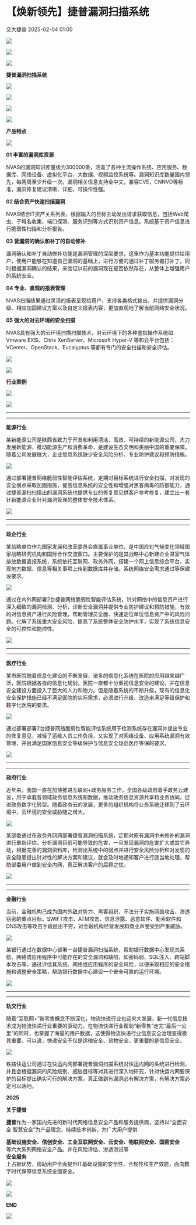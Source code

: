 #  【焕新领先】捷普漏洞扫描系统   
 交大捷普   2025-02-04 01:00  
  
![](https://mmbiz.qpic.cn/mmbiz_gif/nBiaXozVxJVEJ4897QfdkghcyYvNkSlVDq9LBYlw42uaHg6PGtHqc3zOeYlRgRQgJGZrCLHSZD4WMSlztUVfD7Q/640?wx_fmt=gif "")  
  
  
![](https://mmbiz.qpic.cn/sz_mmbiz_png/z3CKWXIxicDN3ez5ViaNBYNjhGTTnmGmxIx48xh2MrR5xjulkqmk8RiadVPYvalAA1n3ZiavWlWySyS96iasjuYDIGQ/640?wx_fmt=png&from=appmsg "")  
  
  
![](https://mmbiz.qpic.cn/sz_mmbiz_png/z3CKWXIxicDN3ez5ViaNBYNjhGTTnmGmxI5OsdMq6R83aAhAH7icsypNa4FxqAABR19ZIa7YlPx5QCdeiaCxbaD8Pg/640?wx_fmt=png&from=appmsg "")  
  
**捷普漏洞扫描系统**  
  
![](https://mmbiz.qpic.cn/sz_mmbiz_png/z3CKWXIxicDN3ez5ViaNBYNjhGTTnmGmxI5OsdMq6R83aAhAH7icsypNa4FxqAABR19ZIa7YlPx5QCdeiaCxbaD8Pg/640?wx_fmt=png&from=appmsg "")  
  
  
  
  
  
![](https://mmbiz.qpic.cn/mmbiz_jpg/nBiaXozVxJVF59pxHuZFYBpz3Yy5vtrq7icJPM0Pbp3K8oGWVKK4gOmaFtWaz1fJ8FPT4WwiaXYN2RXZM03ibBwclw/640?from=appmsg "")  
  
  
  
![](https://mmbiz.qpic.cn/sz_mmbiz_png/z3CKWXIxicDN3ez5ViaNBYNjhGTTnmGmxIx48xh2MrR5xjulkqmk8RiadVPYvalAA1n3ZiavWlWySyS96iasjuYDIGQ/640?wx_fmt=png&from=appmsg "")  
  
  
![](https://mmbiz.qpic.cn/sz_mmbiz_png/z3CKWXIxicDN3ez5ViaNBYNjhGTTnmGmxI5OsdMq6R83aAhAH7icsypNa4FxqAABR19ZIa7YlPx5QCdeiaCxbaD8Pg/640?wx_fmt=png&from=appmsg "")  
  
**产品特点**  
  
![](https://mmbiz.qpic.cn/sz_mmbiz_png/z3CKWXIxicDN3ez5ViaNBYNjhGTTnmGmxI5OsdMq6R83aAhAH7icsypNa4FxqAABR19ZIa7YlPx5QCdeiaCxbaD8Pg/640?wx_fmt=png&from=appmsg "")  
  
  
  
  
  
**01 丰富的漏洞库资源**  
  
  
NVAS的漏洞知识库量级为300000条，涵盖了各种主流操作系统、应用服务、数据库、网络设备、虚拟化平台、大数据、视频监控系统等。漏洞知识库数量国内领先，每两周至少升级一次。漏洞相关信息支持全中文，兼容CVE，CNNVD等标准，漏洞修复建议清晰、详细，可操作性强。  
  
  
**02 结合资产快速扫描漏洞**  
  
  
NVAS结合IT资产关系列表，根据输入的目标主动发出请求获取信息，包括Web爬虫、子域名收集、端口探测、服务识别等方式识别资产信息。系统基于资产信息进行脆弱性扫描和分析报告。  
  
  
**03 营漏洞的确认和补丁的自动修补**  
  
  
漏洞确认和补丁自动修补功能是漏洞管理的深层要求，这里作为基本功能提供给用户，使用户能够在知道自己漏洞的基础上，进行方便的通过补丁服务器打补丁。同时根据漏洞确认的结果，来验证以前的漏洞现在是否依然存在，从整体上增强用户的系统安全。  
  
  
**04 专业、直观的报表管理**  
  
  
NVAS扫描结果通过灵活的报表呈现给用户，支持各类格式输出，并提供漏洞分级、相应加固建议方案以及自定义报表内容，更加直观地了解当前网络安全状况。  
  
  
**05 强大的对云环境的安全扫描**  
  
  
NVAS具有强大的云环境扫描扫描技术，对云环境下的各种虚拟操作系统如Vmware EXSi、Citrix XenServer、Microsoft Hyper-V 等和云平台包括：VCenter、OpenStack、Eucalyptus 等都有专门的安全扫描和安全评估。  
  
  
  
![](https://mmbiz.qpic.cn/sz_mmbiz_png/z3CKWXIxicDN3ez5ViaNBYNjhGTTnmGmxIx48xh2MrR5xjulkqmk8RiadVPYvalAA1n3ZiavWlWySyS96iasjuYDIGQ/640?wx_fmt=png&from=appmsg "")  
  
  
![](https://mmbiz.qpic.cn/sz_mmbiz_png/z3CKWXIxicDN3ez5ViaNBYNjhGTTnmGmxI5OsdMq6R83aAhAH7icsypNa4FxqAABR19ZIa7YlPx5QCdeiaCxbaD8Pg/640?wx_fmt=png&from=appmsg "")  
  
**行业案例**  
  
![](https://mmbiz.qpic.cn/sz_mmbiz_png/z3CKWXIxicDN3ez5ViaNBYNjhGTTnmGmxI5OsdMq6R83aAhAH7icsypNa4FxqAABR19ZIa7YlPx5QCdeiaCxbaD8Pg/640?wx_fmt=png&from=appmsg "")  
  
  
  
  
  
![](https://mmbiz.qpic.cn/sz_mmbiz_gif/w3BwNOOSQMVo6e8hBIg6U5VSZNEqFAU3qKiaYXTMZBWRFYqF6bqcfHb7ulJdbjvicumdA7icDo0j24bI2yup8fRJQ/640?wx_fmt=gif&from=appmsg "")  
  
****  
****  
**能源行业**  
  
  
  
某新能源公司是陕西省致力于开发和利用清洁、高效、可持续的新能源公司，大力发展新能源，推动能源生产和消费革命，是建设生态文明和美丽中国的重要保障。随着公司发展展大，企业信息系统缺少安全风险分析、专业防护建议和预防措施。  
  
  
![](https://mmbiz.qpic.cn/mmbiz_png/nBiaXozVxJVGvicYPxxqSs3at9SWEy4DibUVtyLTpK7TR6zib4iaqM3dU3gxfiaGFq5mGF7HscCcLmHXOtqW2yvkUDwA/640?wx_fmt=png&from=appmsg "")  
  
  
通过部署捷普网络脆弱性智能评估系统，定期对目标系统进行安全扫描，对发现的安全弱点采取加固措施，提高信息系统的安全性和增强对黑客病毒的防御能力，通过捷普漏扫扫描出的漏洞系统也提供专业的修复意见供客户参考修复，建立出一套针新能源企业针对漏洞管理的整体安全技术体系。  
  
![](https://mmbiz.qpic.cn/sz_mmbiz_gif/w3BwNOOSQMVo6e8hBIg6U5VSZNEqFAU3qKiaYXTMZBWRFYqF6bqcfHb7ulJdbjvicumdA7icDo0j24bI2yup8fRJQ/640?wx_fmt=gif&from=appmsg "")  
  
****  
****  
**政企行业**  
  
  
某战略单位作为国家发展和改革委员会直属事业单位，是中国应对气候变化领域国家战略研究机构和国际合作交流窗口。主要保护的是其战略中心新建企业温室气体排放数据直报系统，系统依托互联网、政务外网，搭建一个网上信息综合平台，实现地方数据、信息等相关事项上传到数据库并存储。系统网络安全需求通过等保建设要求。  
  
  
![](https://mmbiz.qpic.cn/mmbiz_png/nBiaXozVxJVGvicYPxxqSs3at9SWEy4DibUUMZjabrmWicmZrJQYwVmN2v13lk2qjLa4q99KWBSBz9F4bWtKC9QELA/640?wx_fmt=png&from=appmsg "")  
  
  
通过在内外网部署2台捷普网络脆弱性智能评估系统，针对网络中的信息资产进行深入细致的漏洞检测、分析，诊断安全漏洞并提供专业防护建议和预防措施，有效的对信息资产进行风险管理，帮助管理员全面、快速定位单位信息资产中的风险问题。化解了系统重大安全风险，提高了系统整体安全防护水平，实现了系统信息安全的可控性和能控性。  
  
![](https://mmbiz.qpic.cn/sz_mmbiz_gif/w3BwNOOSQMVo6e8hBIg6U5VSZNEqFAU3qKiaYXTMZBWRFYqF6bqcfHb7ulJdbjvicumdA7icDo0j24bI2yup8fRJQ/640?wx_fmt=gif&from=appmsg "")  
  
****  
****  
**医疗行业**  
  
  
某市医院随着信息化建设的不断发展，诸多的信息化系统在医院的应用越来越广泛，医院根据各自的信息化规划，医院一直都十分重视信息安全的建设，并在信息安全建设方面投入了巨大的人力和物力。但是随着系统的不断升级，现有的信息化安全保护措施已经不满足医院的实际需求，必须进行升级、改造来满足等级保护和数字化医院的要求。  
  
  
![](https://mmbiz.qpic.cn/mmbiz_png/nBiaXozVxJVGvicYPxxqSs3at9SWEy4DibUZJdibmlQowRG31icSqA2FVFTnddvJ05c8Q5kDiaJRpQSzGE3uhUxic381Q/640?wx_fmt=png&from=appmsg "")  
  
  
通过部署部署2台捷普网络脆弱性智能评估系统用于检测系统存在漏洞并提出专业的修复意见，减轻了运维人员工作负担，又实现了对网络设备、应用系统漏洞有效管理，并且满足国家信息安全等级保护与信息安全规范医疗等保的要求。  
  
  
![](https://mmbiz.qpic.cn/sz_mmbiz_gif/w3BwNOOSQMVo6e8hBIg6U5VSZNEqFAU3qKiaYXTMZBWRFYqF6bqcfHb7ulJdbjvicumdA7icDo0j24bI2yup8fRJQ/640?wx_fmt=gif&from=appmsg "")  
  
****  
****  
**政府行业**  
  
  
近年来，我国一直在加快推进互联网+政务服务工作，全国各级政府着手政务云建设，用于承载各领域政务信息系统和数据，推动政务信息资源共享和业务协同，促进政务数字化转型。随着政务云的发展，更多的组织机构将业务系统迁移到了云环境中，云环境的安全威胁随之增大。  
  
  
![](https://mmbiz.qpic.cn/mmbiz_png/nBiaXozVxJVGvicYPxxqSs3at9SWEy4DibUuia0b510jC4M9WjBxibFY5U1nDMexVpO8iaq3Om0jxqWa1tCKhzKWY5sQ/640?wx_fmt=png&from=appmsg "")  
  
  
某部委通过在政务外网网部署捷普漏洞扫描系统，定期对原有漏洞中未修补的漏洞进行重新评估，分析漏洞目前可能导致的危害，一旦发现漏洞的危害扩大或其它异动，根据完善的漏洞资料库，检测出系统中的弱点并进行安全风险分析和对发现的安全隐患提出针对性的解决方案和建议，就会及时地通知客户进行适当地处理，帮助部委用户做到安全内网，真正解决客户的后顾之忧。  
  
  
![](https://mmbiz.qpic.cn/sz_mmbiz_gif/w3BwNOOSQMVo6e8hBIg6U5VSZNEqFAU3qKiaYXTMZBWRFYqF6bqcfHb7ulJdbjvicumdA7icDo0j24bI2yup8fRJQ/640?wx_fmt=gif&from=appmsg "")  
  
****  
****  
**金融行业**  
  
  
当前，金融机构己成为国内外敌对势力、黑客组织、不法分子实施网络攻击、渗透窃密的重点目标。SWIFT攻击、ATM攻击、信息泄露、恶意软件、勒索软件和DNS攻击等攻击手段层出不穷，对金融机构经营发展和商业声誉受到严重威胁。  
  
![](https://mmbiz.qpic.cn/mmbiz_png/nBiaXozVxJVGvicYPxxqSs3at9SWEy4DibU5uhB2STbvBHp1kiaZicqC8mVTnGP6u5wmwrOWKCIKib4C1kicXibU4bZlxA/640?wx_fmt=png&from=appmsg "")  
  
  
某银行通过在数据中心部署一台捷普漏洞扫描系统，帮助银行数据中心发现其系统、网络或应用程序中可能存在的安全漏洞和缺陷，如密码弱、SQL注入、跨站脚本攻击等，通过评估其系统、网络或应用程序的安全风险，以便采取相应的安全措施和调整安全策略，帮助银行数据中心建设一个安全可靠的运行环境。  
  
  
![](https://mmbiz.qpic.cn/sz_mmbiz_gif/w3BwNOOSQMVo6e8hBIg6U5VSZNEqFAU3qKiaYXTMZBWRFYqF6bqcfHb7ulJdbjvicumdA7icDo0j24bI2yup8fRJQ/640?wx_fmt=gif&from=appmsg "")  
  
****  
****  
**轨交行业**  
  
  
随着“互联网+”新零售概念不断深化，物流快递行业也迎来大发展，新一代信息技术成为物流快递行业重要的驱动力。在物流快递行业帮助“新零售”走完“最后一公里”的同时，也掌握了海量的用户数据，这使得物流快递行业信息安全治理变得极其重要。可以说，快递安全不仅是运输安全、货物安全，更重要的是信息安全。  
  
![](https://mmbiz.qpic.cn/mmbiz_png/nBiaXozVxJVGvicYPxxqSs3at9SWEy4DibUP3T2bAg0IKHW9m9X3Jo7icNGsd6UdxPib4gHJ6NCjcTAibRKiaMKPQgxIw/640?wx_fmt=png&from=appmsg "")  
  
  
铁路快运公司通过在快运内网部署捷普漏洞扫描系统对快运内网的系统进行检测，并且会根据漏洞的风险级别、威胁目标等对其进行深入地研究，针对快运内网要保护的目标提出确实可行的解决方案，真正做到有漏洞必有解决方案，有解决方案必定可以落地。  
  
  
  
  
**2025**  
  
  
  
  
  
  
  
  
  
**关于捷普**  
  
  
**捷普**作为一家国内先进的新时代网络信息安全产品和服务提供商，坚持以“全面安全 智慧安全”为产品理念，持续技术创新，为广大用户提供  
  
**基础设施安全、信创安全、工业互联网安全、云安全、物联网安全、国密安全**  
等六大系列网络安全产品。并在风险评估、渗透测试等  
**安全服务**  
上占据优势，协助用户全面提升IT基础设施的安全性、合规性和生产效能，面向数字时代保障信息系统全面安全。  
  
  
![](https://mmbiz.qpic.cn/mmbiz_jpg/nBiaXozVxJVHiaVpbLweJM04Y1dbeZ7sER0C5yuEiavppltPic66psAP2icxP7c8NIFbKyKFr4Ez1CCeXstuYYntUgg/640?from=appmsg "")  
  
  
  
![](https://mmbiz.qpic.cn/mmbiz_png/JaFvPvvA2J0nWcDA3NJgZJFMdMpmiaibxZ5uicRVCfU38EGajIxpEhghV1W7dO3Whb1plDK3oGezfCCykbOjS4lgA/640?wx_fmt=png "")  
  
  
**END**  
  
![](https://mmbiz.qpic.cn/mmbiz_gif/nBiaXozVxJVFhGQzLgVumC21M2A7p9mV8Rntqv3icia3XdqwBHY34afmSQLEic0icksgDbAkhYEXqYCddCL2Jog0F5w/640?wxfrom=5 "")  
  
  
